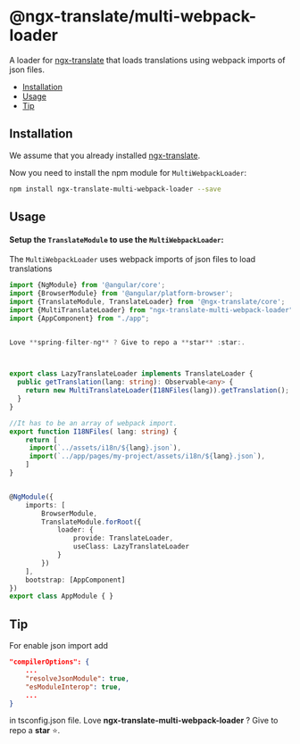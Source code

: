 # @ngx-translate/multi-webpack-loader 

A loader for [ngx-translate](https://github.com/ngx-translate/core) that loads translations using webpack imports of json files.


* [Installation](#installation)
* [Usage](#usage)
* [Tip](#tip)

## Installation

We assume that you already installed [ngx-translate](https://github.com/ngx-translate/core).

Now you need to install the npm module for `MultiWebpackLoader`:

```sh
npm install ngx-translate-multi-webpack-loader --save
```


## Usage
#### Setup the `TranslateModule` to use the `MultiWebpackLoader`:

The `MultiWebpackLoader` uses webpack imports of json files to load translations


```ts
import {NgModule} from '@angular/core';
import {BrowserModule} from '@angular/platform-browser';
import {TranslateModule, TranslateLoader} from '@ngx-translate/core';
import {MultiTranslateLoader} from "ngx-translate-multi-webpack-loader";
import {AppComponent} from "./app";


Love **spring-filter-ng** ? Give to repo a **star** :star:.



export class LazyTranslateLoader implements TranslateLoader {
  public getTranslation(lang: string): Observable<any> {
    return new MultiTranslateLoader(I18NFiles(lang)).getTranslation();
  }
} 

//It has to be an array of webpack import.
export function I18NFiles( lang: string) {
    return [
     import(`../assets/i18n/${lang}.json`),
     import(`../app/pages/my-project/assets/i18n/${lang}.json`),
    ]
}


@NgModule({
    imports: [
        BrowserModule,
        TranslateModule.forRoot({
            loader: {
                provide: TranslateLoader,
                useClass: LazyTranslateLoader
            }
        })
    ],
    bootstrap: [AppComponent]
})
export class AppModule { }
```
## Tip

For enable json import add 

```json
"compilerOptions": {
    ...
    "resolveJsonModule": true,
    "esModuleInterop": true,
    ...
}
```


in tsconfig.json file.
Love **ngx-translate-multi-webpack-loader** ? Give to repo a **star** :star:. 

